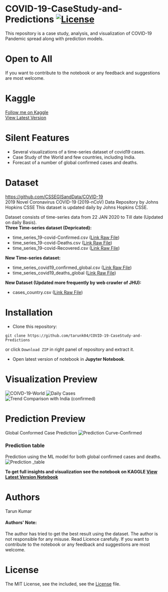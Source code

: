 # COVID-19-CaseStudy-and-Predictions [![License](https://img.shields.io/github/license/mashape/apistatus.svg?maxAge=2592000)](https://github.com/tarunk04/COVID-19-CaseStudy-and-Predictions/blob/master/LICENSE)
This repository is a case study, analysis, and visualization of COVID-19 Pandemic spread along with prediction models.
# Open to All
If you want to contribute to the notebook or any feedback and suggestions are most welcome. 
 
# Kaggle
[Follow me on Kaggle](https://www.kaggle.com/tarunk04)<br>
[View Latest Version](https://www.kaggle.com/tarunk04/covid-19-case-study-analysis-viz-comparisons)

Silent Features 
================
* Several visualizations of a time-series dataset of covid19 cases.   
* Case Study of the World and few countries, including India. 
* Forecast of a number of global confirmed cases and deaths.

Dataset
======
https://github.com/CSSEGISandData/COVID-19
<br>
2019 Novel Coronavirus COVID-19 (2019-nCoV) Data Repository by Johns Hopkins CSSE
This dataset is updated daily by Johns Hopkins CSSE.

Dataset consists of time-series data from 22 JAN 2020 to Till date (Updated on daily Basis).<br>
**Three Time-series dataset (Depricated):**
* time_series_19-covid-Confirmed.csv ([Link Raw File](https://raw.githubusercontent.com/CSSEGISandData/COVID-19/master/csse_covid_19_data/csse_covid_19_time_series/time_series_19-covid-Confirmed.csv))
* time_series_19-covid-Deaths.csv ([Link Raw File](https://raw.githubusercontent.com/CSSEGISandData/COVID-19/master/csse_covid_19_data/csse_covid_19_time_series/time_series_19-covid-Deaths.csv))
* time_series_19-covid-Recovered.csv ([Link Raw File](https://raw.githubusercontent.com/CSSEGISandData/COVID-19/master/csse_covid_19_data/csse_covid_19_time_series/time_series_19-covid-Recovered.csv))

**New Time-series dataset:**
* time_series_covid19_confirmed_global.csv ([Link Raw File](https://raw.githubusercontent.com/CSSEGISandData/COVID-19/master/csse_covid_19_data/csse_covid_19_time_series/time_series_covid19_confirmed_global.csv))
* time_series_covid19_deaths_global ([Link Raw File](https://raw.githubusercontent.com/CSSEGISandData/COVID-19/master/csse_covid_19_data/csse_covid_19_time_series/time_series_covid19_deaths_global.csv))

**New Dataset (Updated more frequently by web crawler of JHU):**
* cases_country.csv ([Link Raw File]("https://raw.githubusercontent.com/CSSEGISandData/COVID-19/web-data/data/cases_country.csv"))

Installation
================
* Clone this repository:  
```console
git clone https://github.com/tarunk04/COVID-19-CaseStudy-and-Predictions
```
or click `Download ZIP` in right panel of repository and extract it.
* Open latest version of notebook in **Jupyter Notebook**.


Visualization Preview
================

![COIVD-19-World](https://github.com/tarunk04/COVID-19-CaseStudy-and-Predictions/blob/master/v61/output/COIVD-19-World.png)
![Daily Cases](https://github.com/tarunk04/COVID-19-CaseStudy-and-Predictions/blob/master/v61/output/daily%20confirmed%20cases%20global.png)
![Trend Comparison with India (confirmed)](https://github.com/tarunk04/COVID-19-CaseStudy-and-Predictions/blob/master/v61/output/Trend%20Comparison%20with%20India%20(confirmed).png)

Prediction Preview
================
Global Conformed Case Prediction
![Prediction Curve-Confirmed](https://github.com/tarunk04/COVID-19-CaseStudy-and-Predictions/blob/master/v61/output/Prediction%20Curve-Confirmed.png)

### Prediction table
Prediction using the ML model for both global confirmed cases and deaths.<br>
![Prediction _table](https://github.com/tarunk04/COVID-19-CaseStudy-and-Predictions/blob/master/v61/2020-04-15%2003_10_17-COVID-19%20Case%20Study%20-%20Analysis%2C%20Viz%20%26%20Comparisons%20_%20Kaggle.png)

<b>To get full insights and visualization see the notebook on KAGGLE [View Latest Version Notebook](https://www.kaggle.com/tarunkr/covid-19-case-study-analysis-viz-comparisons) </b>
# Authors
Tarun Kumar

#### Authors' Note:<br>
The author has tried to get the best result using the dataset. The author is not responsible for any misuse. Read Licence carefully.
If you want to contribute to the notebook or any feedback and suggestions are most welcome.

# License
The MIT License, see the included, see the [License](https://github.com/tarunk04/COVID-19-CaseStudy-and-Predictions/blob/master/LICENSE) file.
